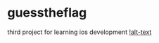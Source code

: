 # guesstheflag
third project for learning ios development
[!alt-text](https://raw.githubusercontent.com/rifansyah/guesstheflag/master/screenshot/Screen%20Shot%202019-11-02%20at%2022.50.39.png)
